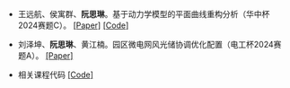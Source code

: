 - 王远航、侯寓群、<strong>阮思琳</strong>。基于动力学模型的平面曲线重构分析（华中杯2024赛题C）。  [[Paper]](https://github.com/Zip1234567/HuazhongCup2024/blob/main/%E5%8D%8E%E4%B8%AD%E6%9D%AF/MathModel.pdf) [[Code]](https://github.com/Zip1234567/HuazhongCup2024/tree/main)

- 刘泽坤、<strong>阮思琳</strong>、黄江楠。园区微电网风光储协调优化配置（电工杯2024赛题A）。  [[Paper]](https://github.com/Zip1234567/EMCM2024/blob/main/%E6%95%B0%E6%A8%A1%E6%A8%A1%E6%9D%BF.pdf) 

- 相关课程代码 [[Code]](https://github.com/senli1073/SeisT)
